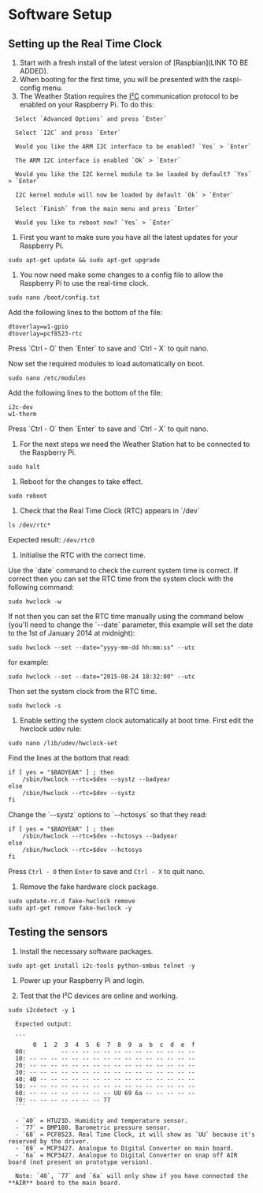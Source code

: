 Software Setup
==============

Setting up the Real Time Clock
------------------------------

1.  Start with a fresh install of the latest version of [Raspbian](LINK
    TO BE ADDED).
2.  When booting for the first time, you will be presented with the
    raspi-config menu.
3.  The Weather Station requires the
    [I²C](<https://en.wikipedia.org/wiki/I%C2%B2C>) communication
    protocol to be enabled on your Raspberry Pi. To do this:

<!-- -->

      Select `Advanced Options` and press `Enter`

      Select `I2C` and press `Enter`

      Would you like the ARM I2C interface to be enabled? `Yes` > `Enter`

      The ARM I2C interface is enabled `Ok` > `Enter`

      Would you like the I2C kernel module to be loaded by default? `Yes` > `Enter`

      I2C kernel module will now be loaded by default `Ok` > `Enter`

      Select `Finish` from the main menu and press `Enter`

      Would you like to reboot now? `Yes` > `Enter`

1.  First you want to make sure you have all the latest updates for your
    Raspberry Pi.

``` {.bash}
sudo apt-get update && sudo apt-get upgrade
```

1.  You now need make some changes to a config file to allow the
    Raspberry Pi to use the real-time clock.

``` {.bash}
sudo nano /boot/config.txt
```

Add the following lines to the bottom of the file:

``` {.bash}
dtoverlay=w1-gpio
dtoverlay=pcf8523-rtc
```

Press \`Ctrl - O\` then \`Enter\` to save and \`Ctrl - X\` to quit nano.

Now set the required modules to load automatically on boot.

``` {.bash}
sudo nano /etc/modules
```

Add the following lines to the bottom of the file:

``` {.bash}
i2c-dev
w1-therm
```

Press \`Ctrl - O\` then \`Enter\` to save and \`Ctrl - X\` to quit nano.

1.  For the next steps we need the Weather Station hat to be connected
    to the Raspberry Pi.

``` {.bash}
sudo halt
```

1.  Reboot for the changes to take effect.

``` {.bash}
sudo reboot
```

1.  Check that the Real Time Clock (RTC) appears in \`/dev\`

``` {.bash}
ls /dev/rtc*
```

Expected result: `/dev/rtc0`

1.  Initialise the RTC with the correct time.

Use the \`date\` command to check the current system time is correct. If
correct then you can set the RTC time from the system clock with the
following command:

``` {.bash}
sudo hwclock -w
```

If not then you can set the RTC time manually using the command below
(you'll need to change the \`--date\` parameter, this example will set
the date to the 1st of January 2014 at midnight):

``` {.bash}
sudo hwclock --set --date="yyyy-mm-dd hh:mm:ss" --utc
```

for example:

``` {.bash}
sudo hwclock --set --date="2015-08-24 18:32:00" --utc
```

Then set the system clock from the RTC time.

``` {.bash}
sudo hwclock -s
```

1.  Enable setting the system clock automatically at boot time. First
    edit the hwclock udev rule:

``` {.bash}
sudo nano /lib/udev/hwclock-set
```

Find the lines at the bottom that read:

``` {.bash}
if [ yes = "$BADYEAR" ] ; then
    /sbin/hwclock --rtc=$dev --systz --badyear
else
    /sbin/hwclock --rtc=$dev --systz
fi
```

Change the \`--systz\` options to \`--hctosys\` so that they read:

``` {.bash}
if [ yes = "$BADYEAR" ] ; then
    /sbin/hwclock --rtc=$dev --hctosys --badyear
else
    /sbin/hwclock --rtc=$dev --hctosys
fi
```

Press `Ctrl - O` then `Enter` to save and `Ctrl - X` to quit nano.

1.  Remove the fake hardware clock package.

``` {.bash}
sudo update-rc.d fake-hwclock remove
sudo apt-get remove fake-hwclock -y
```

Testing the sensors
-------------------

1.  Install the necessary software packages.

``` {.bash}
sudo apt-get install i2c-tools python-smbus telnet -y
```

1.  Power up your Raspberry Pi and login.

2.  Test that the I²C devices are online and working.

``` {.bash}
sudo i2cdetect -y 1
```

      Expected output:

      ```
           0  1  2  3  4  5  6  7  8  9  a  b  c  d  e  f
      00:          -- -- -- -- -- -- -- -- -- -- -- -- -- 
      10: -- -- -- -- -- -- -- -- -- -- -- -- -- -- -- -- 
      20: -- -- -- -- -- -- -- -- -- -- -- -- -- -- -- -- 
      30: -- -- -- -- -- -- -- -- -- -- -- -- -- -- -- -- 
      40: 40 -- -- -- -- -- -- -- -- -- -- -- -- -- -- -- 
      50: -- -- -- -- -- -- -- -- -- -- -- -- -- -- -- -- 
      60: -- -- -- -- -- -- -- -- UU 69 6a -- -- -- -- -- 
      70: -- -- -- -- -- -- -- 77                         
      ```

      - `40` = HTU21D. Humidity and temperature sensor.
      - `77` = BMP180. Barometric pressure sensor.
      - `68` = PCF8523. Real Time Clock, it will show as `UU` because it's reserved by the driver.
      - `69` = MCP3427. Analogue to Digital Converter on main board.
      - `6a` = MCP3427. Analogue to Digital Converter on snap off AIR board (not present on prototype version).

      Note: `40`, `77` and `6a` will only show if you have connected the **AIR** board to the main board.


